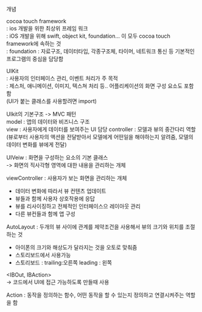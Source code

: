 개념

cocoa touch framework  
: ios 개발을 위한 최상위 프레임 워크  
: iOS 개발을 위해 swift, object kit, foundation… 이 모두 cocoa touch framework에 속하는 것  
: foundation : 자료구조, 데이터타입, 각종구조체, 타이머, 네트워크 통신 등 기본적인 프로그램의 중심을 담당함  

UIKit  
: 사용자의 인터페이스 관리, 이벤트 처리가 주 목적  
: 제스처, 애니메이션, 이미지, 텍스쳐 처리 등.. 어플리케이션의 화면 구성 요소도 포함함  
(UI가 붙는 클래스를 사용할려면 import)

UIkit의 기본구조 -> MVC 패턴  
model : 앱의 데이터와 비즈니스 구조    
view : 사용자에게 데이터를 보여주는 UI 담당
controller : 모델과 뷰의 중간다리 역할 (뷰로부터 사용자의 액션을 전달받아서 모델에게 어떤일을 해야하는지 알려줌, 모델의 데이터 변화를 뷰에게 전달)  

UIVeiw : 화면을 구성하는 요소의 기본 클래스  
-> 화면의 직사각형 영역에 대한 내용을 관리하는 개체  

viewController : 사용자가 보는 화면을 관리하는 개체  
- 데이터 변화에 따라서 뷰 컨텐츠 업데이트  
- 뷰들과 함께 사용자 상호작용에 응답  
- 뷰를 리사이징하고 전체적인 인터페이스으 레이아웃 관리  
- 다른 뷰컨들과 함께 앱 구성  

AutoLayout : 두개의 뷰 사이에 관계를 제약조건을 사용해서 뷰의 크기와 위치를 조절하는 것  
- 아이폰의 크기와 해상도가 달라지는 것을 오토로 맞춰줌  
- 스토리보드에서 사용가능  
- 스토리보드 : trailing:오른쪽 leading : 왼쪽  

<IBOut, IBAction>  
-> 코드에서 UI에 접근 가능하도록 만들때 사용

Action : 동작을 정의하는 함수, 어떤 동작을 할 수 있는지 정의하고 연결시켜주는 역할을 함


